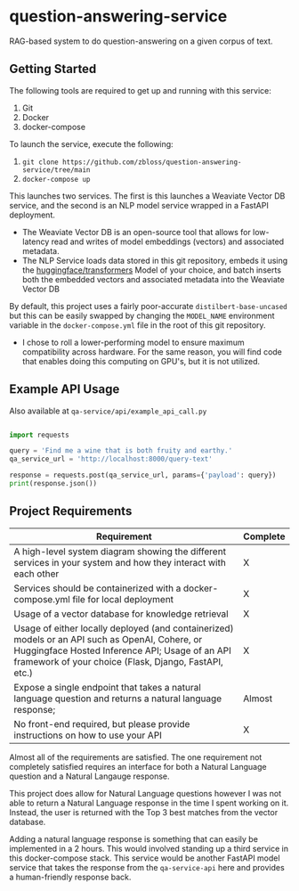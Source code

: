 # question-answering-service
RAG-based system to do question-answering on a given corpus of text.

## Getting Started

The following tools are required to get up and running with this service:
1. Git
2. Docker
3. docker-compose

To launch the service, execute the following:

1. `git clone https://github.com/zbloss/question-answering-service/tree/main`
2. `docker-compose up`

This launches two services. The first is this launches a Weaviate Vector DB service, and the second is an NLP model service wrapped in a FastAPI deployment.

* The Weaviate Vector DB is an open-source tool that allows for low-latency read and writes of model embeddings (vectors) and associated metadata.
* The NLP Service loads data stored in this git repository, embeds it using the [huggingface/transformers](https://huggingface.co/models) Model of your choice, and batch inserts both the embedded vectors and associated metadata into the Weaviate Vector DB

By default, this project uses a fairly poor-accurate `distilbert-base-uncased` but this can be easily swapped by changing the `MODEL_NAME` environment variable in the `docker-compose.yml` file in the root of this git repository.

* I chose to roll a lower-performing model to ensure maximum compatibility across hardware. For the same reason, you will find code that enables doing this computing on GPU's, but it is not utilized.

## Example API Usage

Also available at `qa-service/api/example_api_call.py`

```python

import requests

query = 'Find me a wine that is both fruity and earthy.'
qa_service_url = 'http://localhost:8000/query-text'

response = requests.post(qa_service_url, params={'payload': query})
print(response.json())

```

## Project Requirements

| Requirement | Complete |
|-----|-----|
| A high-level system diagram showing the different services in your system and how they interact with each other | X |
|Services should be containerized with a docker-compose.yml file for local deployment | X |
| Usage of a vector database for knowledge retrieval | X |
| Usage of either locally deployed (and containerized) models or an API such as OpenAI, Cohere, or Huggingface Hosted Inference API; Usage of an API framework of your choice (Flask, Django, FastAPI, etc.) | X |
| Expose a single endpoint that takes a natural language question and returns a natural language response; | Almost |
| No front-end required, but please provide instructions on how to use your API | X |

Almost all of the requirements are satisfied. The one requirement not completely satisfied requires an interface for both a Natural Language question and a Natural Langauge response. 

This project does allow for Natural Language questions however I was not able to return a Natural Language response in the time I spent working on it. Instead, the user is returned with the Top 3 best matches from the vector database.

Adding a natural language response is something that can easily be implemented in a 2 hours. This would involved standing up a third service in this docker-compose stack. This service would be another FastAPI model service that takes the response from the `qa-service-api` here and provides a human-friendly response back.